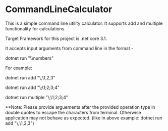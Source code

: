 # CommandLineCalculator

This is a simple command line utility calculator. It supports add and multiple functionality for calculations.

Target Framework for this project is  .net core 3.1.

It accepts input arguments from command line in the format -

dotnet run <operationType> "\\<delimeter>\\numbers"

For example:

dotnet run add "\\,\\1,2,3"

dotnet run add "\\;\\1;2;3;4"

dotnet run multiple "\\;\\1;2;3;4"

**Note: Please provide arguements after the provided operation type in double quotes to escape the characters from terminal.
Otherwise application may not behave as expected.
(like in above example: dotnet run add "\\,\\1,2,3")

